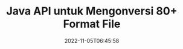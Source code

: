 ---
############################# Static ############################
layout: "product"
date: 2022-11-05T06:45:58
draft: false

product: "Conversion"
product_tag: "conversion"
platform: Java
platform_tag: java

############################# Head ############################
head_title: "Java API Konversi Dokumen | Konversi PDF Word Excel PPTX Gambar HTML"
head_description: "Java API Konversi Dokumen. Konversi PDF Word DOC DOCX, Excel Spreadsheets PPT PPTX, HTML, PSD, MPT MPP, Email MSG EMLX, AutoCAD & format file gambar."

############################# Header ############################
title: "Java API untuk Mengonversi 80+ Format File"
description: "API Sederhana untuk Mengintegrasikan Fungsi Konversi Dokumen & Gambar ke dalam Aplikasi Java tanpa Menginstal Perangkat Lunak Eksternal apa pun."
button:
    enable: true
    icon: "fas fa-arrow-down"
    label: "Unduh Uji Coba Gratis"
    link: "https://downloads.groupdocs.com/conversion/java"

############################# SubMenu ############################
submenu:
    enable: true
    
    left:
        img_alt: "GroupDocs.Conversion for Java"
        image: "https://www.groupdocs.cloud/templates/groupdocs/images/product-logos/groupdocs-conversion-java.png"
        product: "GroupDocs.Conversion"
        platform: "Java"

    middle:
        button:
            # button loop
            - link: "#overview"
              text: "Ringkasan"

            # button loop
            - link: "#features"
              text: "Fitur"

            # button loop
            - link: "#support"
              text: "Mendukung"

            # button loop
            - link: "https://products.groupdocs.app/conversion"
              text: "Demo Langsung"

            # button loop
            - link: "https://purchase.groupdocs.com/pricing/conversion/java"
              text: "Harga"

    right:
        link_download: "https://downloads.groupdocs.com/conversion"
        link_learn: "https://docs.groupdocs.com/conversion/java/"
        link_buy: "https://purchase.groupdocs.com"

############################# Overview ############################
overview:
    enable: true
    content: |
      GroupDocs.Conversion for Java menggabungkan serangkaian API konversi dokumen yang andal untuk menampilkan gambar dan format dokumen di aplikasi Java Anda tanpa perlu menginstal perangkat lunak tambahan. Ini secara asli meraster dokumen dan mengonversinya menjadi SVG+HTML+CSS untuk meningkatkan kualitas tampilan dokumen sambil memberikan teks yang benar, keluaran fidelitas tinggi. Menggunakan API rendering dokumen – dengan cepat melihat PDF, HTML, XML, Microsoft Office Word, lembar kerja Excel, presentasi PowerPoint, email Outlook, diagram Visio, Proyek, metafile, gambar, dan berbagai format file lainnya dengan mudah dan lebih sedikit bahaya pemrograman. Itu juga dapat menampilkan file yang dilindungi kata sandi dan memungkinkan untuk mendapatkan representasi dokumen sebagai HTML, gambar atau bentuk PDF setelah rendering. Pustaka konversi file kami cukup dapat disesuaikan, karena memungkinkan Anda menampilkan seluruh dokumen, atau merendernya sebagian untuk mempercepat proses. Melalui GroupDocs.Conversion for Java API, Anda dapat melihat halaman, rentang sel tertentu dalam spreadsheet, atau bahkan membuat lapisan dokumen individual dalam format, seperti PDF dan CAD.

      GroupDocs.Conversion for Java API memungkinkan Anda merender dokumen dengan/tanpa anotasi atau komentar untuk format file yang didukung. Ini juga memungkinkan Anda untuk menambahkan direktori font khusus dan mengekstrak informasi dokumen dasar seperti FileType, Extension, Name, PageCount, dll.
    tabs:
      enable: true
      
      ## TAB ONE ##
      tab_one:
        description: |
          Berikut adalah ikhtisar GroupDocs.Conversion for Java:
        
        right:
          enable: true
          icon: "fab fa-html5"
          title: "Ringkasan"
          content: |
            * Deteksi Otomatis Jenis File
            * Konversi Dokumen
            * Konversi Presentasi
            * Konversi Spreadsheet
            * Konversi Gambar Raster
            * Konversi Dokumen PDF
            * Konversi Format Lain
            * Terapkan Tanda Air
            * Tentukan Kata Sandi File
            * Sesuaikan Konversi

      ## TAB TWO ##
      tab_two:
        description: |
          GroupDocs.Conversion for Java mendukung konversi antara semua [format file dokumen] yang populer dan yang umum digunakan(https://docs.groupdocs.com/conversion/net/supported-document-formats/).

        left:
          enable: true
          table:
            # table loop
            - title: "Konversi Dari:"
              content: |
                * **Dokumen**: DOC, DOCX, DOCM, DOT, DOTX, DOTM, RTF, TXT, ODT, OTT
                * **Spreadsheet**: XLS, XLSX, XLSM, XLSB, CSV, XLS2003, ODS, TSV, XLT, XLTX, XLTM, XLAM, FODS, SXC
                * **Presentasi**: PPT, PPTX, PPS, PPSX, ODP, POT, POTX, POTM, PPTM, PPSM, FODP
                * **Gambar**: TIF, TIFF, JPG, JPEG, PNG, GIF, BMP, ICO, DIB, JPC, JPEG-LS, JPEG2000
                * **Portabel**: PDF, XPS, OXPS, EPUB
                * **HTML**: HTML, HTML, MHTML
                * **Metafile**: EMZ, WMZ
                * **PhotoShop**: PSD
                * **Proyek**: MPP, MPT, MPX
                * **Outlook**: PST, OST
                * **Email**: MSG, EML, EMLX
                * **Diagram**: VSD, VSDX, VSDM, VSS, VSSM, VST, VSTM, VSX, VTX, VDW, VDX, SVG, SVGZ
                * **AutoCAD**: DXF, DWG, DWF, STL, IFC, DWT
                * **PostScript**: EPS, PS, PSL, CGM
                * **CorelDRAW**: CDR, CMX
                * **Lainnya**: VCF, PLT, LGS, OTG, MD, AI, LOG

        right:
          enable: true
          table:
            # table loop
            - title: "Ubah ke:"
              content: |
                * **Dokumen**: DOC, DOCX, DOCM, DOT, DOTX, DOTM, RTF, TXT, ODT, OTT
                * **Spreadsheet**: XLS, XLSX, XLSM, XLSB, CSV, XLS2003, TSV, XLTX, ODS, XLAM, FODS, DIF, SXC
                * **Presentasi**: PPT, PPTX, PPS, PPSX, ODP, POTX, POTM, PPTM, PPSM, FODP
                * **Gambar**: TIF, TIFF, JPG, JPEG, PNG, GIF, BMP, ICO, JPEG2000
                * **Metafile**: EMF, WMF, EMZ, WMZ
                * **Diagram**: SVGZ
                * **Portabel**: PDF, XPS
                * **HTML**: HTML, HTML, MHTML
                * **Lainnya**: MD

      ## TAB THREE ##
      tab_three:
        description: |
          GroupDocs.Conversion for Java mendukung Sistem Operasi, Kerangka & Manajer Paket berikut:
      
        left:
          enable: true
          table:
            # table loop
            - icon: "fab fa-windows"
              title: "Sistem operasi"
              content: |
                Windows Desktop, Windows Server, Linux, MacOS

            # table loop
            - icon: "fas fa-code"
              title: "Kerangka yang Didukung"
              content: |
                Java runtime: J2SE 6.0 and above

        right:
          enable: true
          table:
            # table loop
            - icon: "fas fa-box"
              title: "Manajer Paket"
              content: |
                Maven

            # table loop
            - icon: "fas fa-tools"
              title: "Manajer Paket"
              content: |
                NetBeans, Intellij IDEA, Eclipse, etc.

############################# Features ############################
features:
    enable: true
    title: "GroupDocs.Conversion for Java Fitur"

    feature:
      # feature loop
      - icon: "fas fa-copy"
        content: "Integrasi Mudah & Lisensi Terukur"

      # feature loop
      - icon: "fas fa-eye"
        content: "Atur Opsi Zoom Default saat Mengonversi ke Kata, Slide, atau Sel"

      # feature loop
      - icon: "fas fa-bolt"
        content: "Konversikan ke/dari semua Format Gambar Raster Populer & Tetapkan DPI Gambar, Tinggi & Lebar"
      
      # feature loop
      - icon: "fas fa-file-powerpoint"
        content: "Konversi PDF & Gambar ke Skala Abu-abu & Linearisasi Dokumen PDF untuk Web"

      # feature loop
      - icon: "fas fa-code"
        content: "Tentukan Level Bookmark, Level Heading, dan Level yang Diperluas dalam Konversi Word ke PDF/XPS"

      # feature loop
      - icon: "fas fa-cloud"
        content: "Konfigurasi & Tempatkan Tanda Air dalam Dokumen yang Dikonversi sebagai Latar Belakang untuk Ditampilkan di Belakang Teks"

      # feature loop
      - icon: "fas fa-remove-format"
        content: "Render Header Email selama Konversi dari Email"

      # feature loop
      - icon: "fas fa-comment-slash"
        content: "Tetapkan Direktori Font Kustom & Muat/Ganti Font Secara Eksplisit selama Konversi Dokumen"

      # feature loop
      - icon: "fas fa-location-arrow"
        content: "Setel Font Default untuk Mengganti Font yang Hilang untuk Konversi Dokumen, Slide & Spreadsheet"

      # feature loop
      - icon: "fas fa-border-all"
        content: ""

      # feature loop
      - icon: "fas fa-wrench"
        content: "Konversikan Spreadsheet dengan Garis Kisi & Hapus Komentar dari Slide Saat Konversi"

      # feature loop
      - icon: "fas fa-columns"
        content: "Konversi Halaman Dokumen Tertentu sebagai Format PDF & Konversi Rentang Sel Tertentu dalam Spreadsheet"

      # feature loop
      - icon: "fas fa-file-word"
        content: "Tampilkan Lembar Tersembunyi & Lewati Baris dan Kolom Kosong saat Mengonversi Spreadsheet"

      # feature loop
      - icon: "fas fa-envelope"
        content: "Hitung Total Halaman Dokumen & Setel Kata Sandi ke Dokumen Tidak Terproteksi selama Konversi"

      # feature loop
      - icon: "fas fa-print"
        content: "Opsi untuk Menghapus Anotasi & File Tertanam dari PDF"

      # feature loop
      - icon: "fas fa-file-archive"
        content: "Buat Markup yang Sesuai dengan HTML 5 saat Mengonversi ke HTML"

      # feature loop
      - icon: "fas fa-lock"
        content: "Deteksi Otomatis Jenis Sumber & Kembalikan semua Kemungkinan Konversi saat Mengonversi dari Aliran"

      # feature loop
      - icon: "fas fa-file-code"
        content: "Kemampuan untuk Mengembalikan Setiap Halaman dalam Aliran Terpisah saat Mengonversi ke PDF atau HTML"
      
      # feature loop
      - icon: "fas fa-fill-drip"
        content: "Tampilkan/Sembunyikan Markup, Komentar & Lacak Perubahan saat Mengonversi dari Word"

      # feature loop
      - icon: "fas fa-file-excel"
        content: "Konversi DOCX ke Tiff G3 dengan Opsi Shading"

      # feature loop
      - icon: "fas fa-heading"
        content: "Konversi Tata Letak Tertentu saat Mengonversi dari Dokumen CAD"

      # feature loop
      - icon: "fas fa-project-diagram"
        content: "Penamaan Otomatis saat Menyimpan Dokumen yang Dikonversi ke File"

      # feature loop
      - icon: "fas fa-cube"
        content: "Lisensi Bermeter Didukung untuk Ditagih berdasarkan Penggunaan API"

      # feature loop
      - icon: "fab fa-uncharted"
        content: "Konversikan Diagram ke Format File Pemrosesan Kata"
      
      # feature loop
      - icon: "fab fa-uncharted"
        content: "Tambahkan Nomor Halaman saat Mengonversi HTML ke Dokumen Pengolah Kata"

      # feature loop
      - icon: "fab fa-uncharted"
        content: "Konversikan Dokumen XML ke Format Apapun tanpa Transformasi"

      # feature loop
      - icon: "fab fa-uncharted"
        content: "Pantau Kemajuan Konversi File (Mulai, Akhir) Langsung dari Aplikasi Sisi Klien"

    more_feature:
      # more_feature_loop
      - title: "Konversi Format Dokumen Mudah menggunakan Java"
        content: |
          Anda dapat mengonversi format file dari banyak jenis dokumen menggunakan GroupDocs.Conversion for Java API. Di sini Anda disajikan dengan beberapa baris kode untuk melakukan konversi dokumen dasar menggunakan Java.  
            
          {features.more_feature.step1} 
          {features.more_feature.step2} 
          {features.more_feature.step3} 
            
          ```java    
           // Muat file sumber DOCX untuk konversi
          Converter converter = new Converter("input.docx");
          // Siapkan opsi konversi untuk format target PDF
          ConvertOptions convertOptions = new FileType().fromExtension("pdf").getConvertOptions();
          // Konversikan ke format PDF
          converter.convert("output.pdf", convertOptions);
          ```
            
      # more_feature_loop
      - title: "Baca Dokumen dari URL atau Jalur untuk Konversi"
        content: "Menggunakan GroupDocs.Conversion for Java API, Anda dapat membaca dokumen input dari jalur file serta URL. Sementara Anda dapat menyimpan dokumen output sebagai file atau mengirim output langsung ke aliran."

      # more_feature_loop
      - title: "Dukungan Teknis yang Komprehensif"
        content: |
          GroupDocs.Conversion for Java adalah API sederhana dan to-the-point yang dapat Anda integrasikan ke dalam aplikasi berbasis Java dengan cukup mudah. Namun, untuk membuat Anda siap dan berjalan dalam waktu singkat, kami juga menyediakan contoh kode yang mudah diikuti dan dokumentasi API yang komprehensif.  
            
          * PdfA_1A
          * PdfA_1B
          * PdfA_2A
          * PdfA_3A
          * PdfA_2B
          * PdfA_2U
          * PdfA_3B
          * PdfA_3U
          * v1_3
          * v1_4
          * v1_5
          * v1_6
          * v1_7
          * PdfX_1A
          * PdfX3

############################# Support ############################
support:
    enable: true

############################# Solutions ############################
solutions:
    enable: true
    title: "GroupDocs.Conversion menawarkan API konversi dokumen untuk lingkungan pengembangan populer lainnya"

    solution:
        # solution loop
        - img_alt: "GroupDocs.Conversion untuk .NET"
          image: "https://www.groupdocs.cloud/templates/groupdocs/images/product-logos/groupdocs-conversion-net.png"
          product: "GroupDocs.Conversion"
          platform: ".BERSIH"
          link: "/konversi/bersih/"

############################# Back to top ###############################
back_to_top:
  enable: true
---